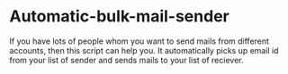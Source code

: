 # Automatic-bulk-mail-sender
If you have lots of people whom you want to send mails from different accounts, then this script can help you.
It automatically picks up email id from your list of sender and sends mails to your list of reciever.

